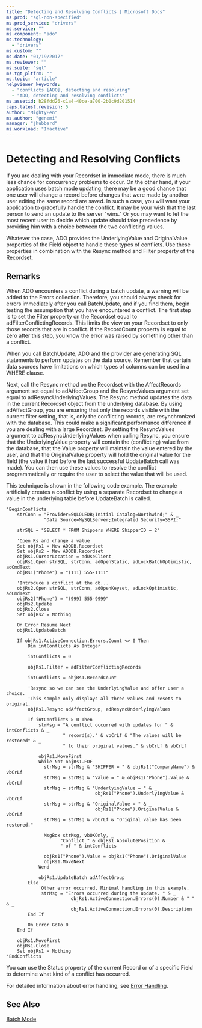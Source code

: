 ```yaml
---
title: "Detecting and Resolving Conflicts | Microsoft Docs"
ms.prod: "sql-non-specified"
ms.prod_service: "drivers"
ms.service: ""
ms.component: "ado"
ms.technology:
  - "drivers"
ms.custom: ""
ms.date: "01/19/2017"
ms.reviewer: ""
ms.suite: "sql"
ms.tgt_pltfrm: ""
ms.topic: "article"
helpviewer_keywords: 
  - "conflicts [ADO], detecting and resolving"
  - "ADO, detecting and resolving conflicts"
ms.assetid: b28fdd26-c1a4-40ce-a700-2b0c9d201514
caps.latest.revision: 5
author: "MightyPen"
ms.author: "genemi"
manager: "jhubbard"
ms.workload: "Inactive"
---
```

# Detecting and Resolving Conflicts
If you are dealing with your Recordset in immediate mode, there is much less chance for concurrency problems to occur. On the other hand, if your application uses batch mode updating, there may be a good chance that one user will change a record before changes that were made by another user editing the same record are saved. In such a case, you will want your application to gracefully handle the conflict. It may be your wish that the last person to send an update to the server "wins." Or you may want to let the most recent user to decide which update should take precedence by providing him with a choice between the two conflicting values.  
  
 Whatever the case, ADO provides the UnderlyingValue and OriginalValue properties of the Field object to handle these types of conflicts. Use these properties in combination with the Resync method and Filter property of the Recordset.  
  
## Remarks  
 When ADO encounters a conflict during a batch update, a warning will be added to the Errors collection. Therefore, you should always check for errors immediately after you call BatchUpdate, and if you find them, begin testing the assumption that you have encountered a conflict. The first step is to set the Filter property on the Recordset equal to adFilterConflictingRecords. This limits the view on your Recordset to only those records that are in conflict. If the RecordCount property is equal to zero after this step, you know the error was raised by something other than a conflict.  
  
 When you call BatchUpdate, ADO and the provider are generating SQL statements to perform updates on the data source. Remember that certain data sources have limitations on which types of columns can be used in a WHERE clause.  
  
 Next, call the Resync method on the Recordset with the AffectRecords argument set equal to adAffectGroup and the ResyncValues argument set equal to adResyncUnderlyingValues. The Resync method updates the data in the current Recordset object from the underlying database. By using adAffectGroup, you are ensuring that only the records visible with the current filter setting, that is, only the conflicting records, are resynchronized with the database. This could make a significant performance difference if you are dealing with a large Recordset. By setting the ResyncValues argument to adResyncUnderlyingValues when calling Resync, you ensure that the UnderlyingValue property will contain the (conflicting) value from the database, that the Value property will maintain the value entered by the user, and that the OriginalValue property will hold the original value for the field (the value it had before the last successful UpdateBatch call was made). You can then use these values to resolve the conflict programmatically or require the user to select the value that will be used.  
  
 This technique is shown in the following code example. The example artificially creates a conflict by using a separate Recordset to change a value in the underlying table before UpdateBatch is called.  
  
```  
'BeginConflicts  
    strConn = "Provider=SQLOLEDB;Initial Catalog=Northwind;" & _  
              "Data Source=MySQLServer;Integrated Security=SSPI;"  
  
    strSQL = "SELECT * FROM Shippers WHERE ShipperID = 2"  
  
    'Open Rs and change a value  
    Set objRs1 = New ADODB.Recordset  
    Set objRs2 = New ADODB.Recordset  
    objRs1.CursorLocation = adUseClient  
    objRs1.Open strSQL, strConn, adOpenStatic, adLockBatchOptimistic, adCmdText  
    objRs1("Phone") = "(111) 555-1111"  
  
    'Introduce a conflict at the db...  
    objRs2.Open strSQL, strConn, adOpenKeyset, adLockOptimistic, adCmdText  
    objRs2("Phone") = "(999) 555-9999"  
    objRs2.Update  
    objRs2.Close  
    Set objRs2 = Nothing  
  
    On Error Resume Next  
    objRs1.UpdateBatch  
  
    If objRs1.ActiveConnection.Errors.Count <> 0 Then  
        Dim intConflicts As Integer  
  
        intConflicts = 0  
  
        objRs1.Filter = adFilterConflictingRecords  
  
        intConflicts = objRs1.RecordCount  
  
        'Resync so we can see the UnderlyingValue and offer user a choice.  
        'This sample only displays all three values and resets to original.  
        objRs1.Resync adAffectGroup, adResyncUnderlyingValues  
  
        If intConflicts > 0 Then  
            strMsg = "A conflict occurred with updates for " & intConflicts & _  
                     " record(s)." & vbCrLf & "The values will be restored" & _  
                     " to their original values." & vbCrLf & vbCrLf  
  
            objRs1.MoveFirst  
            While Not objRs1.EOF  
              strMsg = strMsg & "SHIPPER = " & objRs1("CompanyName") & vbCrLf  
              strMsg = strMsg & "Value = " & objRs1("Phone").Value & vbCrLf  
              strMsg = strMsg & "UnderlyingValue = " & _  
                                 objRs1("Phone").UnderlyingValue & vbCrLf  
              strMsg = strMsg & "OriginalValue = " & _  
                                 objRs1("Phone").OriginalValue & vbCrLf  
              strMsg = strMsg & vbCrLf & "Original value has been restored."  
  
              MsgBox strMsg, vbOKOnly, _  
                    "Conflict " & objRs1.AbsolutePosition & _  
                    " of " & intConflicts  
  
              objRs1("Phone").Value = objRs1("Phone").OriginalValue  
              objRs1.MoveNext  
            Wend  
  
            objRs1.UpdateBatch adAffectGroup  
        Else  
            'Other error occurred. Minimal handling in this example.  
             strMsg = "Errors occurred during the update. " & _  
                        objRs1.ActiveConnection.Errors(0).Number & " " & _  
                        objRs1.ActiveConnection.Errors(0).Description  
        End If  
  
        On Error GoTo 0  
    End If  
  
    objRs1.MoveFirst  
    objRs1.Close  
    Set objRs1 = Nothing  
'EndConflicts  
```  
  
 You can use the Status property of the current Record or of a specific Field to determine what kind of a conflict has occurred.  
  
 For detailed information about error handling, see [Error Handling](../../../ado/guide/data/error-handling.md).  
  
## See Also  
 [Batch Mode](../../../ado/guide/data/batch-mode.md)
